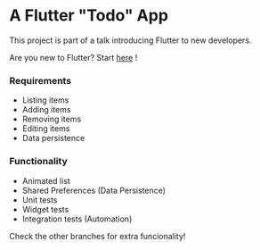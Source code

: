 # A Flutter "Todo" App

This project is part of a talk introducing Flutter to new developers.

Are you new to Flutter? Start [here](https://flutter.io/) !

### Requirements
- Listing items
- Adding items
- Removing items
- Editing items
- Data persistence

### Functionality
- Animated list
- Shared Preferences (Data Persistence)
- Unit tests
- Widget tests
- Integration tests (Automation)

 

Check the other branches for extra funcionality!
